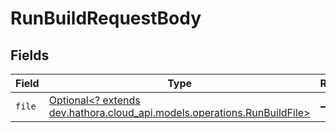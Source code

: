 # RunBuildRequestBody


## Fields

| Field                                                                                                               | Type                                                                                                                | Required                                                                                                            | Description                                                                                                         |
| ------------------------------------------------------------------------------------------------------------------- | ------------------------------------------------------------------------------------------------------------------- | ------------------------------------------------------------------------------------------------------------------- | ------------------------------------------------------------------------------------------------------------------- |
| `file`                                                                                                              | [Optional<? extends dev.hathora.cloud_api.models.operations.RunBuildFile>](../../models/operations/RunBuildFile.md) | :heavy_minus_sign:                                                                                                  | N/A                                                                                                                 |